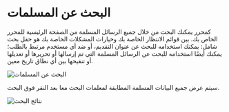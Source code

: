 # البحث عن المسلمات

كمحرر يمكنك البحث من خلال جميع الرسائل المسلمة من الصفحة الرئيسية للمحرر الخاص بك. بين قوائم الانتظار الخاصة بك وخيارات المشكلات الخاصة بك هو حقل بحث شامل: يمكنك استخدامه للبحث عن عنوان التقديم، أو ضد أي مستخدم مرتبط بالطلب؛ يمكنك أيضًا استخدامه للبحث عن الرسائل المسلمة التي تم إرسالها أو تحريرها أو تعديلها أو تنقيحها بين أي نطاق تاريخ معين.

![البحث عن المسلمات](images/chapter7/editor_19.png)


سيتم عرض جميع البيانات المسلمة المطابقة لمعلمات البحث معا بعد النقر فوق البحث.


![نتائج البحث](images/chapter7/editor_20rev.png)
 
